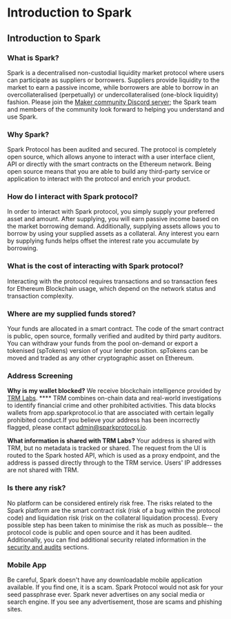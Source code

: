 # Introduction to Spark

## Introduction to Spark

### What is Spark?

Spark is a decentralised non-custodial liquidity market protocol where users can participate as suppliers or borrowers. Suppliers provide liquidity to the market to earn a passive income, while borrowers are able to borrow in an overcollateralised (perpetually) or undercollateralised (one-block liquidity) fashion. Please join the [Maker community Discord server](https://discord.gg/sqDWzqvdUc); the Spark team and members of the community look forward to helping you understand and use Spark.

### Why Spark?

Spark Protocol has been audited and secured. The protocol is completely open source, which allows anyone to interact with a user interface client, API or directly with the smart contracts on the Ethereum network. Being open source means that you are able to build any third-party service or application to interact with the protocol and enrich your product.

### How do I interact with Spark protocol?

In order to interact with Spark protocol, you simply supply your preferred asset and amount. After supplying, you will earn passive income based on the market borrowing demand. Additionally, supplying assets allows you to borrow by using your supplied assets as a collateral. Any interest you earn by supplying funds helps offset the interest rate you accumulate by borrowing.

### What is the cost of interacting with Spark protocol?

Interacting with the protocol requires transactions and so transaction fees for Ethereum Blockchain usage, which depend on the network status and transaction complexity.

### Where are my supplied funds stored?

Your funds are allocated in a smart contract. The code of the smart contract is public, open source, formally verified and audited by third party auditors. You can withdraw your funds from the pool on-demand or export a tokenised (spTokens) version of your lender position. spTokens can be moved and traded as any other cryptographic asset on Ethereum.

### Address Screening

**Why is my wallet blocked?** We receive blockchain intelligence provided by [TRM Labs](https://www.trmlabs.com/). \*\*\*\* TRM combines on-chain data and real-world investigations to identify financial crime and other prohibited activities. This data blocks wallets from app.sparkprotocol.io that are associated with certain legally prohibited conduct.If you believe your address has been incorrectly flagged, please contact [admin@sparkprotocol.io](mailto:admin@sparkprotocol.io).

**What information is shared with TRM Labs?** Your address is shared with TRM, but no metadata is tracked or shared. The request from the UI is routed to the Spark hosted API, which is used as a proxy endpoint, and the address is passed directly through to the TRM service. Users' IP addresses are not shared with TRM.

### Is there any risk?

No platform can be considered entirely risk free. The risks related to the Spark platform are the smart contract risk (risk of a bug within the protocol code) and liquidation risk (risk on the collateral liquidation process). Every possible step has been taken to minimise the risk as much as possible-- the protocol code is public and open source and it has been audited. Additionally, you can find additional security related information in the [security and audits](https://docs.sparkprotocol.io/developers/security-and-audits) sections.

### Mobile App

Be careful, Spark doesn't have any downloadable mobile application available. If you find one, it is a scam. Spark Protocol would not ask for your seed passphrase ever. Spark never advertises on any social media or search engine. If you see any advertisement, those are scams and phishing sites.

